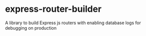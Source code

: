 # express-router-builder
A library to build Express js routers with enabling database logs for debugging on production
